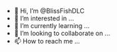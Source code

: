 - 👋 Hi, I’m @BlissFishDLC
- 👀 I’m interested in ...
- 🌱 I’m currently learning ...
- 💞️ I’m looking to collaborate on ...
- 📫 How to reach me ...

<!---
BlissFishDLC/BlissFishDLC is a ✨ special ✨ repository because its `README.md` (this file) appears on your GitHub profile.
You can click the Preview link to take a look at your changes.
--->

